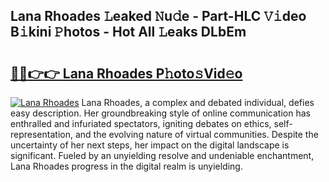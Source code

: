 ## Lana Rhoades 𝙻eaked 𝙽u𝚍e - Part-HLC 𝚅𝚒deo B𝚒kini 𝙿hotos - Hot All 𝙻eaks DLbEm

# <h2><a href="http://ld50ts9.urlbe.top/?page=Lana+Rhoades">🔗🔗👉👉 Lana Rhoades P𝚑oto𝚜Vid𝚎o</a></h2>

[![Lana Rhoades](https://i.imgur.com/eBuTRDB.gif)](http://ld50ts9.urlbe.top/?page=Lana+Rhoades)
Lana Rhoades, a complex and debated individual, defies easy description. Her groundbreaking style of online communication has enthralled and infuriated spectators, igniting debates on ethics, self-representation, and the evolving nature of virtual communities. Despite the uncertainty of her next steps, her impact on the digital landscape is significant. Fueled by an unyielding resolve and undeniable enchantment, Lana Rhoades progress in the digital realm is unyielding.
